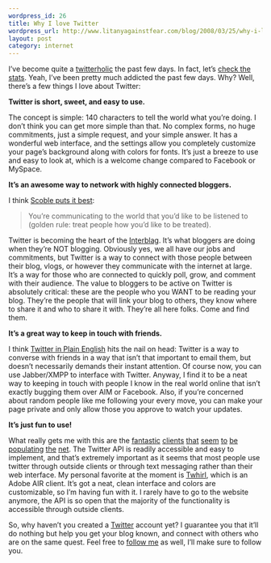 ```yaml
--- 
wordpress_id: 26
title: Why I love Twitter
wordpress_url: http://www.litanyagainstfear.com/blog/2008/03/25/why-i-love-twitter/
layout: post
category: internet
---
```


I’ve become quite a <a href="http://twitter.com/qrush">twitterholic</a>
the past few days. In fact, let’s
<a href="http://tweetstats.com/graphs/qrush">check the stats</a>. Yeah,
I’ve been pretty much addicted the past few days. Why? Well, there’s a
few things I love about Twitter:

**Twitter is short, sweet, and easy to use.**

The concept is simple: 140 characters to tell the world what you’re
doing. I don’t think you can get more simple than that. No complex
forms, no huge commitments, just a simple request, and your simple
answer. It has a wonderful web interface, and the settings allow you
completely customize your page’s background along with colors for fonts.
It’s just a breeze to use and easy to look at, which is a welcome change
compared to Facebook or MySpace.<!--more-->

**It’s an awesome way to network with highly connected bloggers.**

I think
<a href="http://scobleizer.com/2008/03/23/the-secret-to-twitter/">Scoble
puts it best</a>:

<blockquote>

You’re communicating to the world that you’d like to be listened to
(golden rule: treat people how you’d like to be treated).

</blockquote>

Twitter is becoming the heart of the
<a href="http://imgs.xkcd.com/comics/interblag.png">Interblag</a>. It’s
what bloggers are doing when they’re NOT blogging. Obviously yes, we all
have our jobs and commitments, but Twitter is a way to connect with
those people between their blog, vlogs, or however they communicate with
the internet at large. It’s a way for those who are connected to quickly
poll, grow, and comment with their audience. The value to bloggers to be
active on Twitter is absolutely critical: these are the people who you
WANT to be reading your blog. They’re the people that will link your
blog to others, they know where to share it and who to share it with.
They’re all here folks. Come and find them.

**It’s a great way to keep in touch with friends.**

I think <a href="http://www.youtube.com/watch?v=ddO9idmax0o">Twitter in
Plain English</a> hits the nail on head: Twitter is a way to converse
with friends in a way that isn’t that important to email them, but
doesn’t necessarily demands their instant attention. Of course now, you
can use Jabber/XMPP to interface with Twitter. Anyway, I find it to be a
neat way to keeping in touch with people I know in the real world online
that isn’t exactly bugging them over AIM or Facebook. Also, if you’re
concerned about random people like me following your every move, you can
make your page private and only allow those you approve to watch your
updates.

**It’s just fun to use!**

What really gets me with this are the
<a href="http://iconfactory.com/software/twitterrific">fantastic</a>
<a href="http://code.google.com/p/wittytwitter/">clients</a>
<a href="http://www.kosertech.com/blog/?page_id=5">that</a>
<a href="http://www.tinytwitter.com/">seem</a>
<a href="http://pockettweets.com/">to</a>
<a href="http://twitterfeed.com/">be</a>
<a href="http://itweet.net/web/indexApp.php">populating</a>
<a href="http://apps.npike.net/MobileTwitter/">the</a>
<a href="http://www.twitbin.com/">net</a>. The Twitter API is readily
accessible and easy to implement, and that’s extremely important as it
seems that most people use twitter through outside clients or through
text messaging rather than their web interface. My personal favorite at
the moment is <a href="http://www.twhirl.org">Twhirl</a>, which is an
Adobe AIR client. It’s got a neat, clean interface and colors are
customizable, so I’m having fun with it. I rarely have to go to the
website anymore, the API is so open that the majority of the
functionality is accessible through outside clients.

</ol>

So, why haven’t you created a
<a href="http://www.twitter.com">Twitter</a> account yet? I guarantee
you that it’ll do nothing but help you get your blog known, and connect
with others who are on the same quest. Feel free to
<a href="http://twitter.com/qrush">follow me</a> as well, I’ll make sure
to follow you.
